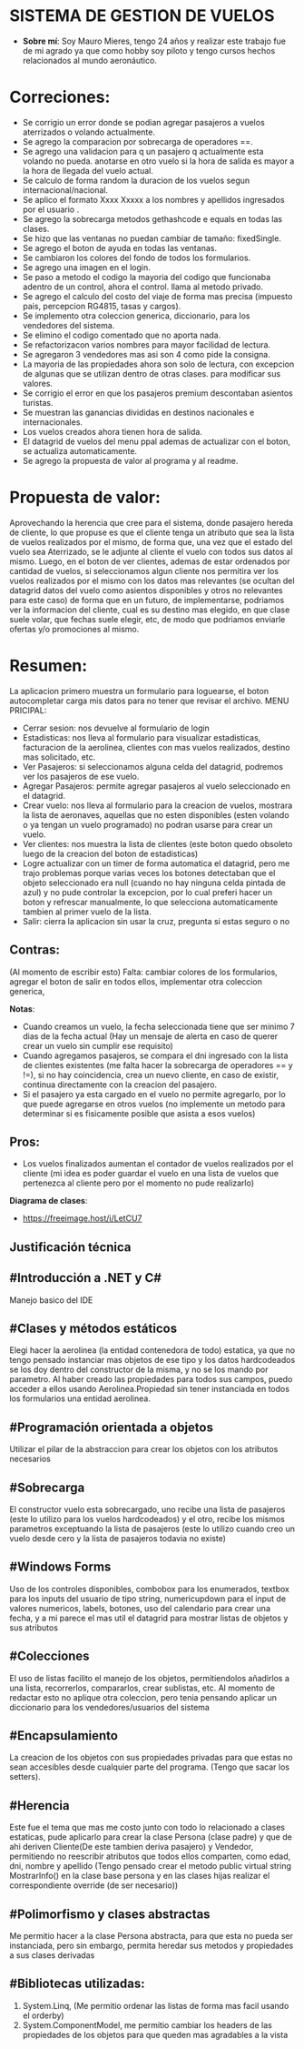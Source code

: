 ﻿# SISTEMA DE GESTION DE VUELOS 

-   **Sobre mí**:  Soy Mauro Mieres, tengo 24 años y realizar este trabajo fue de mi agrado ya que como hobby soy piloto y tengo cursos hechos relacionados al mundo aeronáutico.

# **Correciones**:
- Se corrigio un error donde se podian agregar pasajeros a vuelos aterrizados o volando actualmente.
- Se agrego la comparacion por sobrecarga de operadores ==.
- Se agrego una validacion para q un pasajero q actualmente esta volando no pueda.
anotarse en otro vuelo si la hora de salida es mayor a la hora de llegada del vuelo actual.
- Se calculo de forma random la duracion de los vuelos segun internacional/nacional.
- Se aplico el formato Xxxx Xxxxx a los nombres y apellidos ingresados por el usuario .
- Se agrego la sobrecarga metodos gethashcode e equals en todas las clases.
- Se  hizo que las ventanas no puedan cambiar de tamaño: fixedSingle.
- Se  agrego el boton de ayuda en todas las ventanas.
- Se cambiaron los colores del fondo de todos los formularios.
- Se  agrego una imagen en el login.
- Se paso a metodo el codigo la mayoria del codigo que funcionaba adentro de un control, ahora el control.
llama al metodo privado.
- Se agrego el calculo del costo del viaje de forma mas precisa (impuesto pais, percepcion RG4815, tasas y cargos).
- Se implemento otra coleccion generica, diccionario, para los vendedores del sistema.
- Se elimino el codigo comentado que no aporta nada.
- Se refactorizacon varios nombres para mayor facilidad de lectura.
- Se agregaron 3 vendedores mas asi son 4 como pide la consigna.
- La mayoria de las propiedades ahora son solo de lectura, con excepcion de algunas que se utilizan dentro de otras clases.
para modificar sus valores.
- Se corrigio el error en que los pasajeros premium descontaban asientos turistas.
- Se muestran las ganancias divididas en destinos nacionales e internacionales.
- Los vuelos creados ahora tienen hora de salida.
- El datagrid de vuelos del menu ppal ademas de actualizar con el boton, se actualiza automaticamente.
- Se agrego la propuesta de valor al programa y al readme.

# **Propuesta de valor**:
Aprovechando la herencia que cree para el sistema, donde pasajero hereda de cliente, lo que propuse es que el cliente tenga un atributo que sea la lista de vuelos realizados por el mismo, de forma que, una vez que el estado del vuelo sea Aterrizado, se le adjunte al cliente el vuelo con todos sus datos al mismo. Luego, en el boton de ver clientes, ademas de estar ordenados por cantidad de vuelos, si seleccionamos algun cliente nos permitira ver los vuelos realizados por el mismo con los datos mas relevantes (se ocultan del datagrid datos del vuelo como asientos disponibles y otros no relevantes para este caso) de forma que en un futuro, de implementarse, podriamos ver la informacion del cliente, cual es su destino mas elegido, en que clase suele volar, que fechas suele elegir, etc, de modo que podriamos enviarle ofertas y/o promociones al mismo.

# **Resumen**:
La aplicacion primero muestra un formulario para loguearse, el boton autocompletar carga mis datos para no tener que revisar el archivo.
MENU PRICIPAL:
- Cerrar sesion: nos devuelve al formulario de login
- Estadisticas: nos lleva al formulario para visualizar estadisticas, facturacion de la aerolinea, clientes con mas vuelos realizados, destino mas solicitado, etc.
- Ver Pasajeros: si seleccionamos alguna celda del datagrid, podremos ver los pasajeros de ese vuelo.
- Agregar Pasajeros: permite agregar pasajeros al vuelo seleccionado en el datagrid.
- Crear vuelo: nos lleva al formulario para la creacion de vuelos, mostrara la lista de aeronaves, aquellas que no esten disponibles (esten volando o ya tengan un vuelo programado) no podran usarse para crear un vuelo.
- Ver clientes: nos muestra la lista de clientes (este boton quedo obsoleto luego de la creacion del boton de estadisticas)
- Logre actualizar con un timer de forma automatica el datagrid, pero me trajo problemas porque varias veces los botones detectaban que el objeto seleccionado era null (cuando no hay ninguna celda pintada de azul) y no pude controlar la excepcion, por lo cual preferi hacer un boton y refrescar manualmente, lo que selecciona automaticamente tambien al primer vuelo de la lista.
- Salir: cierra la aplicacion sin usar la cruz, pregunta si estas seguro o no

Contras:
-
(Al momento de escribir esto)
Falta: cambiar colores de los formularios, agregar el boton de salir en todos ellos, implementar otra coleccion generica,

**Notas**:
- Cuando creamos un vuelo, la fecha seleccionada tiene que ser minimo 7 dias de la fecha actual (Hay un mensaje de alerta en caso de querer crear un vuelo sin cumplir ese requisito)
- Cuando agregamos pasajeros, se compara el dni ingresado con la lista de clientes existentes (me falta hacer la sobrecarga de operadores == y !=), si no hay coincidencia, crea un nuevo cliente, en caso de existir, continua directamente con la creacion del pasajero.
-  Si el pasajero ya esta cargado en el vuelo no permite agregarlo, por lo que puede agregarse en otros vuelos (no implemente un metodo para determinar si es fisicamente posible que asista a esos vuelos)

Pros:
-
-  Los vuelos finalizados aumentan el contador de vuelos realizados por el cliente (mi idea es poder guardar el vuelo en una lista de vuelos que pertenezca al cliente pero por el momento no pude realizarlo)

**Diagrama de clases**:
- https://freeimage.host/i/LetCU7


**Justificación técnica**
-
#Introducción a .NET y C#
-
Manejo basico del IDE

#Clases y métodos estáticos
-
Elegi hacer la aerolinea (la entidad contenedora de todo) estatica, ya que no tengo pensado instanciar mas objetos de ese tipo y los datos hardcodeados se los doy dentro del constructor de la misma, y no se los mando por parametro. Al haber creado las propiedades para todos sus campos, puedo acceder a ellos usando Aerolinea.Propiedad sin tener instanciada en todos los formularios una entidad aerolinea.

#Programación orientada a objetos
-
Utilizar el pilar de la abstraccion para crear los objetos con los atributos necesarios

#Sobrecarga
-
El constructor vuelo esta sobrecargado, uno recibe una lista de pasajeros (este lo utilizo para los vuelos hardcodeados) y el otro, recibe los mismos parametros exceptuando la lista de pasajeros (este lo utilizo cuando creo un vuelo desde cero y la lista de pasajeros todavia no existe)

#Windows Forms
-
Uso de los controles disponibles, combobox para los enumerados, textbox para los inputs del usuario de tipo string, numericupdown para el input de valores numericos, labels, botones, uso del calendario para crear una fecha, y a mi parece el mas util el datagrid para mostrar listas de objetos y sus atributos

#Colecciones
-
El uso de listas facilito el manejo de los objetos, permitiendolos añadirlos a una lista, recorrerlos, compararlos, crear sublistas, etc. Al momento de redactar esto no aplique otra coleccion, pero tenia pensando aplicar un diccionario para los vendedores/usuarios del sistema

#Encapsulamiento
-
La creacion de los objetos con sus propiedades privadas para que estas no sean accesibles desde cualquier parte del programa. (Tengo que sacar los setters).

#Herencia
-
Este fue el tema que mas me costo junto con todo lo relacionado a clases estaticas, pude aplicarlo para crear la clase Persona (clase padre) y que de ahi deriven Cliente(De este tambien deriva pasajero) y Vendedor,
permitiendo no reescribir atributos que todos ellos comparten, como edad, dni, nombre y apellido
(Tengo pensado crear el metodo public virtual string MostrarInfo() en la clase base persona y en las clases hijas realizar el correspondiente override (de ser necesario))

#Polimorfismo y clases abstractas
-
Me permitio hacer a la clase Persona abstracta, para que esta no pueda ser instanciada, pero sin embargo, permita heredar sus metodos y propiedades a sus clases derivadas

#Bibliotecas utilizadas:
-
1. System.Linq, (Me permitio ordenar las listas de forma mas facil usando el orderby)
2. System.ComponentModel, me permitio cambiar los headers de las propiedades de los objetos para que queden mas agradables a la vista

